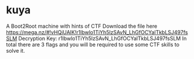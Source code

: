 # kuya
A Boot2Root machine with hints of CTF
Download the file here https://mega.nz/#!vHQiUAIK!r1lbwlo1TiYh5lzSAvN_LhGfOCYalTkbLSJ497fsSLM
                       Decryption Key: r1lbwlo1TiYh5lzSAvN_LhGfOCYalTkbLSJ497fsSLM
In total there are 3 flags and you will be required to use some CTF skills to solve it.

